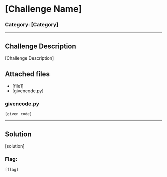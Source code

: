 # [Challenge Name]
### Category: [Category]
---
## Challenge Description
[Challenge Description]
## Attached files
* [file1]
* [givencode.py]
### givencode.py
```
[given code]
```
---
## Solution
[solution]


### Flag:
```
[flag]
```
